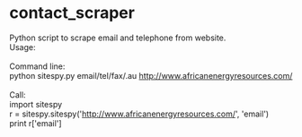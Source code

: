 # contact_scraper
Python script to scrape email and telephone from website.
<br>
Usage:<br>
<br>
Command line:<br>
python sitespy.py email/tel/fax/.au http://www.africanenergyresources.com/<br>
<br>
Call:<br>
import sitespy<br>
r = sitespy.sitespy('http://www.africanenergyresources.com/', 'email')<br>
print r['email']<br>
